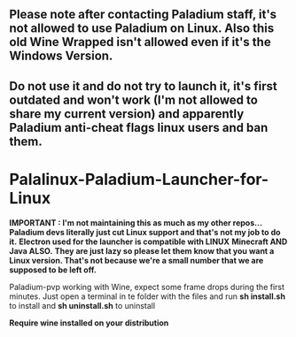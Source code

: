## Please note after contacting Paladium staff, it's not allowed to use Paladium on Linux. Also this old Wine Wrapped isn't allowed even if it's the Windows Version.

## Do not use it and do not try to launch it, it's first outdated and won't work (I'm not allowed to share my current version) and apparently Paladium anti-cheat flags linux users and ban them.

# Palalinux-Paladium-Launcher-for-Linux
**IMPORTANT : I'm not maintaining this as much as my other repos... Paladium devs literally just cut Linux support and that's not my job to do it.**
**Electron used for the launcher is compatible with LINUX**
**Minecraft AND Java ALSO.**
**They are just lazy so please let them know that you want a Linux version. That's not because we're a small number that we are supposed to be left off.**


Paladium-pvp working with Wine, expect some frame drops during the first minutes.
Just open a terminal in te folder with the files and run **sh install.sh** to install and **sh uninstall.sh** to uninstall

**Require wine installed on your distribution**
